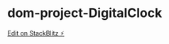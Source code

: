 # dom-project-DigitalClock

[Edit on StackBlitz ⚡️](https://stackblitz.com/edit/dom-project-chaiaurcode-1ra6hm)